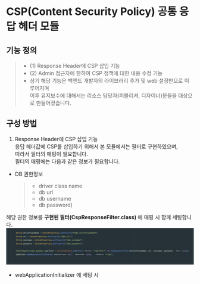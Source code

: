 # CSP(Content Security Policy) 공통 응답 헤더 모듈

## 기능 정의

> - (1) Response Header에 CSP 삽입 기능
> - (2) Admin 접근자에 한하여 CSP 정책에 대한 내용 수정 기능
> - 상기 해당 기능은 백엔드 개발자의 라이브러리 추가 및 web 설정만으로 이루어지며   
    이후 유지보수에 대해서는 리소스 담당자(퍼블리셔, 디자이너)분들을 대상으로 만들어졌습니다.

## 구성 방법

1. Response Header에 CSP 삽입 기능<br>
 응답 헤더값에 CSP를 삽입하기 위해서 본 모듈에서는 필터로 구현하였으며,   
 따라서 필터의 매핑이 필요합니다.   
 필터의 매핑에는 다음과 같은 정보가 필요합니다.

- DB 권한정보
  > - driver class name
  > - db url
  > - db username
  > - db password)

 해당 권한 정보를 **구현된 필터(CspResponseFilter.class)** 에 매핑 시 함께 세팅합니다.
 ![Alt web initializer](document/WebInitializer.png)
 - webApplicationInitializer 에 세팅 시


